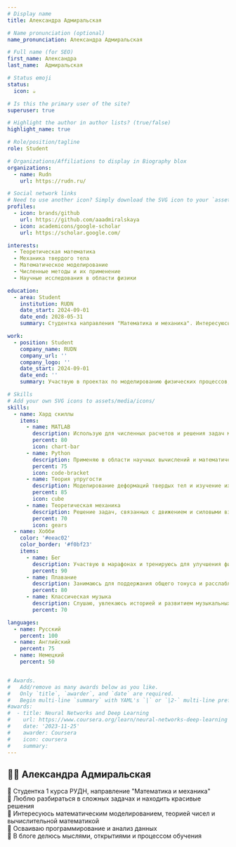 ```yaml
---
# Display name
title: Александра Адмиральская

# Name pronunciation (optional)
name_pronunciation: Александра Адмиральская

# Full name (for SEO)
first_name: Александра
last_name:  Адмиральская

# Status emoji
status:
  icon: ☕️

# Is this the primary user of the site?
superuser: true

# Highlight the author in author lists? (true/false)
highlight_name: true

# Role/position/tagline
role: Student

# Organizations/Affiliations to display in Biography blox
organizations:
  - name: Rudn
    url: https://rudn.ru/

# Social network links
# Need to use another icon? Simply download the SVG icon to your `assets/media/icons/` folder.
profiles:
  - icon: brands/github
    url: https://github.com/aaadmiralskaya
  - icon: academicons/google-scholar
    url: https://scholar.google.com/

interests:  
  - Теоретическая математика  
  - Механика твердого тела  
  - Математическое моделирование  
  - Численные методы и их применение  
  - Научные исследования в области физики  

education:  
  - area: Student  
    institution: RUDN  
    date_start: 2024-09-01  
    date_end: 2028-05-31  
    summary: Студентка направления "Математика и механика". Интересуюсь решением практических задач с применением теоретической математики, математическим моделированием физических процессов и механикой твердого тела.  

work:  
  - position: Student  
    company_name: RUDN  
    company_url: ''  
    company_logo: ''  
    date_start: 2024-09-01  
    date_end: ''  
    summary: Участвую в проектах по моделированию физических процессов, занимаюсь изучением и разработкой численных методов для решения задач механики и математических расчетов.  

# Skills  
# Add your own SVG icons to assets/media/icons/  
skills:  
  - name: Хард скиллы  
    items:  
      - name: MATLAB  
        description: Использую для численных расчетов и решения задач механики.  
        percent: 80  
        icon: chart-bar  
      - name: Python  
        description: Применяю в области научных вычислений и математического моделирования.  
        percent: 75  
        icon: code-bracket  
      - name: Теория упругости  
        description: Моделирование деформаций твердых тел и изучение их механических свойств.  
        percent: 85  
        icon: cube  
      - name: Теоретическая механика  
        description: Решение задач, связанных с движением и силовыми взаимодействиями тел.  
        percent: 70  
        icon: gears  
  - name: Хобби  
    color: '#eeac02'  
    color_border: '#f0bf23'  
    items:  
      - name: Бег  
        description: Участвую в марафонах и тренируюсь для улучшения физической формы.  
        percent: 90  
      - name: Плавание  
        description: Занимаюсь для поддержания общего тонуса и расслабления.  
        percent: 80  
      - name: Классическая музыка  
        description: Слушаю, увлекаюсь историей и развитием музыкальных стилей.  
        percent: 70  

languages:  
  - name: Русский  
    percent: 100  
  - name: Английский  
    percent: 75  
  - name: Немецкий  
    percent: 50  


# Awards.
#   Add/remove as many awards below as you like.
#   Only `title`, `awarder`, and `date` are required.
#   Begin multi-line `summary` with YAML's `|` or `|2-` multi-line prefix and indent 2 spaces below.
#awards:
#  - title: Neural Networks and Deep Learning
#    url: https://www.coursera.org/learn/neural-networks-deep-learning
#    date: '2023-11-25'
#    awarder: Coursera
#    icon: coursera
#    summary: 
---
```


## 👩‍🎓 Александра Адмиральская  

🔹 Студентка 1 курса РУДН, направление "Математика и механика"  
🔹 Люблю разбираться в сложных задачах и находить красивые решения  
🔹 Интересуюсь математическим моделированием, теорией чисел и вычислительной математикой  
🔹 Осваиваю программирование и анализ данных  
🔹 В блоге делюсь мыслями, открытиями и процессом обучения  
